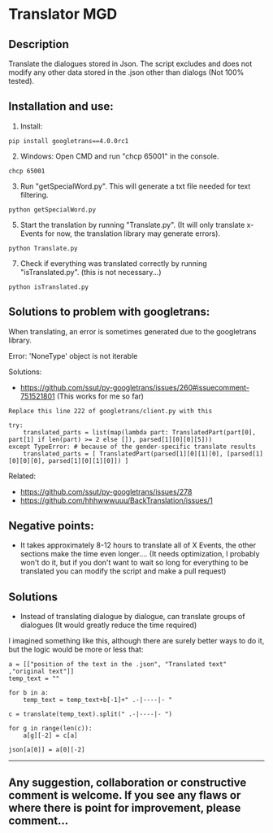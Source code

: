 <h1> Translator MGD</h1>

<h2> Description </h2>
Translate the dialogues stored in Json. The script excludes and does not modify any other data stored in the .json other than dialogs (Not 100% tested).


<h2> Installation and use:</h2>

1) Install:
```
pip install googletrans==4.0.0rc1
```
2) Windows: Open CMD and run "chcp 65001" in the console.
```
chcp 65001
```   
3) Run "getSpecialWord.py". This will generate a txt file needed for text filtering.
```
python getSpecialWord.py
```
5) Start the translation by running "Translate.py". (It will only translate x-Events for now, the translation library may generate errors).
```
python Translate.py
```
7) Check if everything was translated correctly by running "isTranslated.py". (this is not necessary...)
```
python isTranslated.py
```

<h2> Solutions to problem with googletrans:</h2>
When translating, an error is sometimes generated due to the googletrans library.

Error: 'NoneType' object is not iterable

Solutions: 
- https://github.com/ssut/py-googletrans/issues/260#issuecomment-751521801   (This works for me so far)

```
Replace this line 222 of googletrans/client.py with this

try:
    translated_parts = list(map(lambda part: TranslatedPart(part[0], part[1] if len(part) >= 2 else []), parsed[1][0][0][5]))
except TypeError: # because of the gender-specific translate results
    translated_parts = [ TranslatedPart(parsed[1][0][1][0], [parsed[1][0][0][0], parsed[1][0][1][0]]) ]
```

Related:
- https://github.com/ssut/py-googletrans/issues/278
- https://github.com/hhhwwwuuu/BackTranslation/issues/1




<h2> Negative points: </h2>

- It takes approximately 8-12 hours to translate all of X Events, the other sections make the time even longer.... (It needs optimization, I probably won't do it, but if you don't want to wait so long for everything to be translated you can modify the script and make a pull request)</br>

<h2> Solutions</h2>

- Instead of translating dialogue by dialogue, can translate groups of dialogues (It would greatly reduce the time required) </br>

I imagined something like this, although there are surely better ways to do it, but the logic would be more or less that:
```
a = [["position of the text in the .json", "Translated text" ,"original text"]]
temp_text = ""

for b in a:
    temp_text = temp_text+b[-1]+" .-|----|- "

c = translate(temp_text).split(" .-|----|- ")

for g in range(len(c)):
    a[g][-2] = c[a]

json[a[0]] = a[0][-2]
```



------------------------------------------------------------------------------------------------------------------------------------------------------------

Any suggestion, collaboration or constructive comment is welcome. If you see any flaws or where there is point for improvement, please comment...
------------------------------------------------------------------------------------------------------------------------------------------------------------

